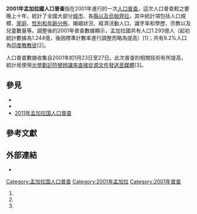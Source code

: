 **2001年孟加拉國人口普查**指在2001年進行的一次[人口普查](../Page/人口普查.md "wikilink")。這次人口普查較之要晚上十年，統計了全國大部分[城市](../Page/孟加拉国城市列表.md "wikilink")、各[縣以及](../Page/縣_\(孟加拉國\).md "wikilink")[烏帕齊拉](https://zh.wikipedia.org/wiki/烏帕齊拉 "wikilink")，其中統計項包括人口規模、[家庭](../Page/家庭.md "wikilink")、[性別和年齡分佈](https://zh.wikipedia.org/wiki/性別 "wikilink")、婚姻狀況、經濟活動人口、識字率和學歷、宗教以及兒童數量等。調整後的2001年普查數據顯示，孟加拉國共有人口1.293億人（起初統計數據為1.244億，後因標準計數率進行調整而略為提高）\[1\]；共有9.2%人口為[印度教教徒](../Page/印度教.md "wikilink")\[2\]。

人口普查數據收集自2001年的1月23日至27日。此次普查的相關技術有所提高，統計局使用[光學劃記符號辨識來直接從源文件發送至媒體](../Page/光學劃記符號辨識.md "wikilink")\[3\]。

## 參見

  -
  -
  - [2011年孟加拉国人口普查](../Page/2011年孟加拉国人口普查.md "wikilink")

## 參考文獻

## 外部連結

  -
[Category:孟加拉国人口普查](https://zh.wikipedia.org/wiki/Category:孟加拉国人口普查 "wikilink")
[Category:2001年孟加拉](https://zh.wikipedia.org/wiki/Category:2001年孟加拉 "wikilink")
[Category:2001年普查](https://zh.wikipedia.org/wiki/Category:2001年普查 "wikilink")

1.
2.
3.